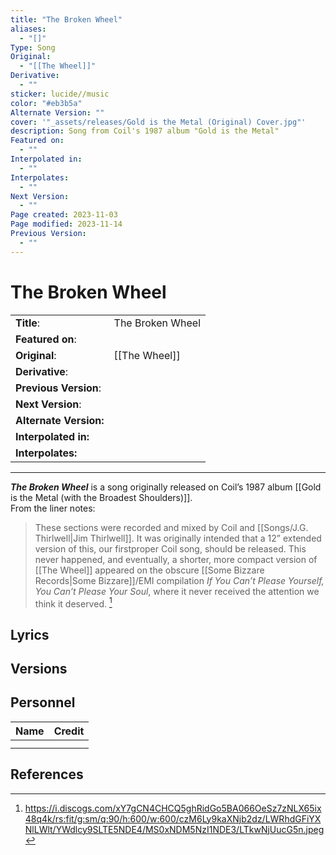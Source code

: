 ```yaml
---
title: "The Broken Wheel"
aliases:
  - "[]"
Type: Song
Original:
  - "[[The Wheel]]"
Derivative:
  - ""
sticker: lucide//music
color: "#eb3b5a"
Alternate Version: ""
cover: '"_assets/releases/Gold is the Metal (Original) Cover.jpg"'
description: Song from Coil's 1987 album "Gold is the Metal"
Featured on:
  - ""
Interpolated in:
  - ""
Interpolates:
  - ""
Next Version:
  - ""
Page created: 2023-11-03
Page modified: 2023-11-14
Previous Version:
  - ""
---
```


# The Broken Wheel

|  |  |
| --- | --- |
| __Title__: | The Broken Wheel |
| __Featured on__: |  |
| __Original__: | [[The Wheel]] |
| __Derivative__: |  |
| __Previous Version__: |  |
| __Next Version__: |  |
| __Alternate Version:__ |  |
| __Interpolated in:__ |  |
| __Interpolates:__ |  |

---

*__The Broken Wheel__* is a song originally released on Coil’s 1987 album [[Gold is the Metal (with the Broadest Shoulders)]].  
From the liner notes:

> These sections were recorded and mixed by Coil and [[Songs/J.G. Thirlwell|Jim Thirlwell]]. It was originally intended that a 12” extended version of this, our firstproper Coil song, should be released. This never happened, and eventually, a shorter, more compact version of [[The Wheel]] appeared on the obscure [[Some Bizzare Records|Some Bizzare]]/EMI compilation *If You Can’t Please Yourself, You Can’t Please Your Soul*, where it never received the attention we think it deserved. [^1]

## Lyrics

## Versions

## Personnel

|Name|Credit|
|---|---|
|||
|||

## References

[^1]: <https://i.discogs.com/xY7gCN4CHCQ5ghRidGo5BA066OeSz7zNLX65ix48q4k/rs:fit/g:sm/q:90/h:600/w:600/czM6Ly9kaXNjb2dz/LWRhdGFiYXNlLWlt/YWdlcy9SLTE5NDE4/MS0xNDM5NzI1NDE3/LTkwNjUucG5n.jpeg>

